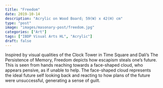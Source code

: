 ```yaml
---
title: "Freedom"
date: 2019-10-14
description: "Acrylic on Wood Board; 59(W) x 42(H) cm"
type: "post"
image: "images/masonary-post/freedom.jpg"
categories: ["Art"]
tags: ["IBDP Visual Arts HL", "Acrylic"]
draft: false
---
```


Inspired by visual qualities of the Clock Tower in Time Square and Dali’s The Persistence of Memory, Freedom depicts how escapism steals one’s future. This is seen from hands reaching towards a face-shaped cloud, who appears pensive, as if unable to help. The face-shaped cloud represents the ideal future self looking back and reacting to how plans of the future were unsuccessful, generating a sense of guilt.
